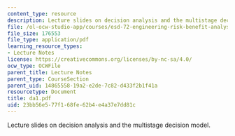 ```yaml
---
content_type: resource
description: Lecture slides on decision analysis and the multistage decision model.
file: /ol-ocw-studio-app/courses/esd-72-engineering-risk-benefit-analysis-spring-2007/23bb56e577f168fe62b4e4a37e7dd81c_da1.pdf
file_size: 176553
file_type: application/pdf
learning_resource_types:
- Lecture Notes
license: https://creativecommons.org/licenses/by-nc-sa/4.0/
ocw_type: OCWFile
parent_title: Lecture Notes
parent_type: CourseSection
parent_uid: 14865558-19a2-e2de-7c82-d433f2b1f41a
resourcetype: Document
title: da1.pdf
uid: 23bb56e5-77f1-68fe-62b4-e4a37e7dd81c
---
```

Lecture slides on decision analysis and the multistage decision model.